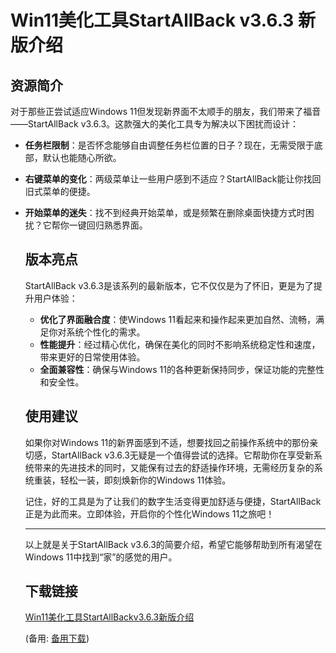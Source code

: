 # Win11美化工具StartAllBack v3.6.3 新版介绍

## 资源简介

对于那些正尝试适应Windows 11但发现新界面不太顺手的朋友，我们带来了福音——StartAllBack v3.6.3。这款强大的美化工具专为解决以下困扰而设计：
- **任务栏限制**：是否怀念能够自由调整任务栏位置的日子？现在，无需受限于底部，默认也能随心所欲。
- **右键菜单的变化**：两级菜单让一些用户感到不适应？StartAllBack能让你找回旧式菜单的便捷。
- **开始菜单的迷失**：找不到经典开始菜单，或是频繁在删除桌面快捷方式时困扰？它帮你一键回归熟悉界面。

  ## 版本亮点

  StartAllBack v3.6.3是该系列的最新版本，它不仅仅是为了怀旧，更是为了提升用户体验：
  - **优化了界面融合度**：使Windows 11看起来和操作起来更加自然、流畅，满足你对系统个性化的需求。
  - **性能提升**：经过精心优化，确保在美化的同时不影响系统稳定性和速度，带来更好的日常使用体验。
  - **全面兼容性**：确保与Windows 11的各种更新保持同步，保证功能的完整性和安全性。

  ## 使用建议

  如果你对Windows 11的新界面感到不适，想要找回之前操作系统中的那份亲切感，StartAllBack v3.6.3无疑是一个值得尝试的选择。它帮助你在享受新系统带来的先进技术的同时，又能保有过去的舒适操作环境，无需经历复杂的系统重装，轻松一装，即刻焕新你的Windows 11体验。

  记住，好的工具是为了让我们的数字生活变得更加舒适与便捷，StartAllBack正是为此而来。立即体验，开启你的个性化Windows 11之旅吧！

  ---

  以上就是关于StartAllBack v3.6.3的简要介绍，希望它能够帮助到所有渴望在Windows 11中找到“家”的感觉的用户。

  ## 下载链接
  [Win11美化工具StartAllBackv3.6.3新版介绍](https://pan.quark.cn/s/aa6ce57b3623) 

  (备用: [备用下载](https://pan.baidu.com/s/1vAr-nei_pkg4oV--Oms16A?pwd=1234))
